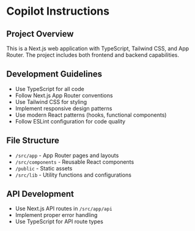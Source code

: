 # Copilot Instructions

<!-- Use this file to provide workspace-specific custom instructions to Copilot. For more details, visit https://code.visualstudio.com/docs/copilot/copilot-customization#_use-a-githubcopilotinstructionsmd-file -->

## Project Overview
This is a Next.js web application with TypeScript, Tailwind CSS, and App Router. The project includes both frontend and backend capabilities.

## Development Guidelines
- Use TypeScript for all code
- Follow Next.js App Router conventions
- Use Tailwind CSS for styling
- Implement responsive design patterns
- Use modern React patterns (hooks, functional components)
- Follow ESLint configuration for code quality

## File Structure
- `/src/app` - App Router pages and layouts
- `/src/components` - Reusable React components
- `/public` - Static assets
- `/src/lib` - Utility functions and configurations

## API Development
- Use Next.js API routes in `/src/app/api`
- Implement proper error handling
- Use TypeScript for API route types
